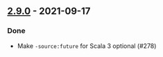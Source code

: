 ## [2.9.0](https://github.com/Kevin-Lee/sbt-devoops/issues?utf8=✓&q=is%3Aissue+is%3Aclosed+milestone%3Amilestone18+-label%3Adeclined) - 2021-09-17

### Done
* Make `-source:future` for Scala 3 optional (#278)
